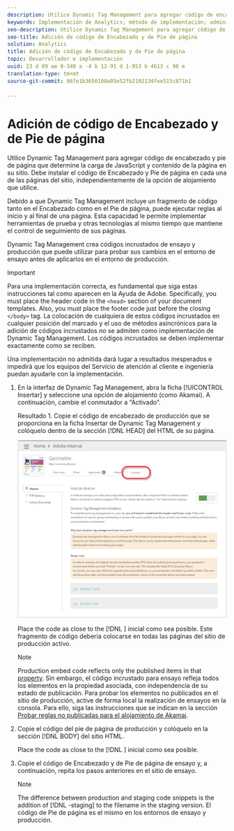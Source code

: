 ```yaml
---
description: Utilice Dynamic Tag Management para agregar código de encabezado y pie de página que determine la carga de JavaScript y contenido de la página en su sitio. Debe instalar el código de Encabezado y Pie de página en cada una de las páginas del sitio, independientemente de la opción de alojamiento que utilice.
keywords: Implementación de Analytics; método de implementación; administración dinámica de etiquetas; dtm; code; page code; código de encabezado; código de pie de página; incrustar código; incrustar, ficha; embed
seo-description: Utilice Dynamic Tag Management para agregar código de encabezado y pie de página que determine la carga de JavaScript y contenido de la página en su sitio. Debe instalar el código de Encabezado y Pie de página en cada una de las páginas del sitio, independientemente de la opción de alojamiento que utilice.
seo-title: Adición de código de Encabezado y de Pie de página
solution: Analytics
title: Adición de código de Encabezado y de Pie de página
topic: Desarrollador e implementación
uuid: 23 d 89 ae 0-340 a -4 b 12-91 d 1-953 b 4613 c 98 e
translation-type: tm+mt
source-git-commit: 86fe1b3650100a05e52fb2102134fee515c871b1

---
```



# Adición de código de Encabezado y de Pie de página

Utilice Dynamic Tag Management para agregar código de encabezado y pie de página que determine la carga de JavaScript y contenido de la página en su sitio. Debe instalar el código de Encabezado y Pie de página en cada una de las páginas del sitio, independientemente de la opción de alojamiento que utilice.

Debido a que Dynamic Tag Management incluye un fragmento de código tanto en el Encabezado como en el Pie de página, puede ejecutar reglas al inicio y al final de una página. Esta capacidad le permite implementar herramientas de prueba y otras tecnologías al mismo tiempo que mantiene el control de seguimiento de sus páginas.

Dynamic Tag Management crea códigos incrustados de ensayo y producción que puede utilizar para probar sus cambios en el entorno de ensayo antes de aplicarlos en el entorno de producción.

>[!IMPORTANT]
>
>Para una implementación correcta, es fundamental que siga estas instrucciones tal como aparecen en la Ayuda de Adobe. Specifically, you must place the header code in the `<head>` section of your document templates. Also, you must place the footer code just before the closing `</body>` tag. La colocación de cualquiera de estos códigos incrustados en cualquier posición del marcado y el uso de métodos asincrónicos para la adición de códigos incrustados *no* se admiten como implementación de Dynamic Tag Management. Los códigos incrustados se deben implementar exactamente como se reciben.
>
>Una implementación no admitida dará lugar a resultados inesperados e impedirá que los equipos del Servicio de atención al cliente e ingeniería puedan ayudarle con la implementación.

1. En la interfaz de Dynamic Tag Management, abra la ficha [!UICONTROL Insertar] y seleccione una opción de alojamiento (como Akamai). A continuación, cambie el conmutador a “Activado”. 

   Resultado 1. Copie el código de encabezado de producción que se proporciona en la ficha Insertar de Dynamic Tag Management y colóquelo dentro de la sección [!DNL HEAD] del HTML de su página.

   ![](assets/dtm-embed.png)

   Place the code as close to the [!DNL <head><meta http-equiv="Content-Type" content="text/html; charset=UTF-8">] inicial como sea posible. Este fragmento de código debería colocarse en todas las páginas del sitio de producción activo.

   >[!NOTE]
   >
   >Production embed code reflects only the published items in that [property](../../../implement/c-implement-with-dtm/t-create-web-property.md#task_960467FBB7A54499AC228CB3AA3C4123). Sin embargo, el código incrustado para ensayo refleja todos los elementos en la propiedad asociada, con independencia de su estado de publicación. Para probar los elementos no publicados en el sitio de producción, active de forma local la realización de ensayos en la consola. Para ello, siga las instrucciones que se indican en la sección [Probar reglas no publicadas para el alojamiento de Akamai](../../../implement/c-implement-with-dtm/c-rules/t-test-rules-akamai.md#task_B397167F9E9B4487957AD6CE2AD47259).

1. Copie el código del pie de página de producción y colóquelo en la sección [!DNL BODY] del sitio HTML.

   Place the code as close to the [!DNL </body>] inicial como sea posible.
1. Copie el código de Encabezado y de Pie de página de ensayo y, a continuación, repita los pasos anteriores en el sitio de ensayo.

   >[!NOTE]
   >
   >The difference between production and staging code snippets is the addition of [!DNL -staging] to the filename in the staging version. El código de Pie de página es el mismo en los entornos de ensayo y producción.

